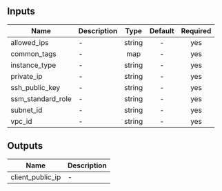 ## Inputs

| Name | Description | Type | Default | Required |
|------|-------------|:----:|:-----:|:-----:|
| allowed_ips | - | string | - | yes |
| common_tags | - | map | - | yes |
| instance_type | - | string | - | yes |
| private_ip | - | string | - | yes |
| ssh_public_key | - | string | - | yes |
| ssm_standard_role | - | string | - | yes |
| subnet_id | - | string | - | yes |
| vpc_id | - | string | - | yes |

## Outputs

| Name | Description |
|------|-------------|
| client_public_ip | - |
